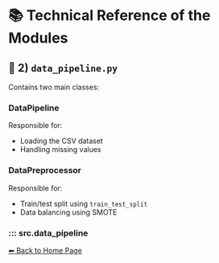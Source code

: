 # 📚 Technical Reference of the Modules

## 🔹 2) `data_pipeline.py`
Contains two main classes:

### DataPipeline
Responsible for:
- Loading the CSV dataset  
- Handling missing values

### DataPreprocessor
Responsible for:
- Train/test split using `train_test_split`  
- Data balancing using SMOTE

### ::: src.data_pipeline

[⬅ Back to Home Page](index.md)
